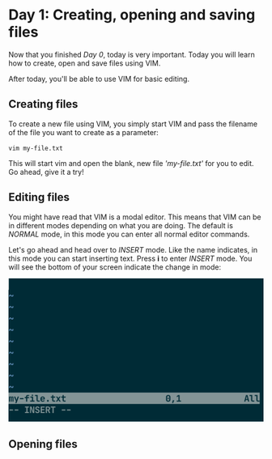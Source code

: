# Day 1: Creating, opening and saving files

Now that you finished *Day 0*, today is very important. Today you will learn how to create, open and save files using VIM. 

After today, you'll be able to use VIM for basic editing. 

## Creating files

To create a new file using VIM, you simply start VIM and pass the filename of the file you want to create as a parameter:

    vim my-file.txt

This will start vim and open the blank, new file *'my-file.txt'* for you to edit. Go ahead, give it a try!

## Editing files

You might have read that VIM is a modal editor. This means that VIM can be in different modes depending on what you are doing. The default is *NORMAL* mode, in this mode you can enter all normal editor commands. 

Let's go ahead and head over to *INSERT* mode. Like the name indicates, in this mode you can start inserting text. Press **i** to enter *INSERT* mode. You will see the bottom of your screen indicate the change in mode:

![You're now in INSERT mode!](images/day-1-1.png)

## Opening files

